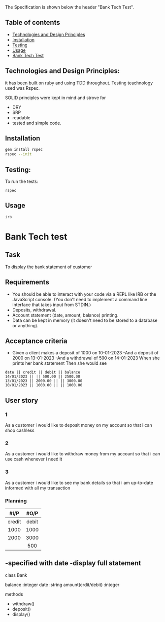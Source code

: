 The Specification is shown below the header "Bank Tech Test".

## Table of contents
* [Technologies and Design Principles](#technologies-and-design-principles)
* [Installation](#installation)
* [Testing](#testing)
* [Usage](#usage)
* [Bank Tech Test](#bank-tech-test)

## Technologies and Design Principles:
it has been built on ruby and using TDD throughout. Testing teachnology used was Rspec.

SOLID principles were kept in mind and strove for 
- DRY
- SRP
- readable
- tested and simple code.

## Installation
```bash
gem install rspec
rspec --init
```
## Testing:
To run the tests:
```
rspec
```
## Usage
```ruby console
irb
```

# Bank Tech test

## Task

To display the bank statement of customer

## Requirements

- You should be able to interact with your code via a REPL like IRB or the JavaScript console. (You don't need to implement a command line interface that takes input from STDIN.)
- Deposits, withdrawal.
- Account statement (date, amount, balance) printing.
- Data can be kept in memory (it doesn't need to be stored to a database or anything).

## Acceptance criteria
- Given a client makes a deposit of 1000 on 10-01-2023
-And a deposit of 2000 on 13-01-2023
-And a withdrawal of 500 on 14-01-2023
When she prints her bank statement
Then she would see

```
date || credit || debit || balance
14/01/2023 || || 500.00 || 2500.00
13/01/2023 || 2000.00 || || 3000.00
10/01/2023 || 1000.00 || || 1000.00
``` 
## User story
### 1
As a customer
i would like to deposit money on my account
so that i can shop cashless

### 2
As a customer
i would like to withdraw money from my account
so that i can use cash whenever i need it

### 3
As a customer
i would like to see my bank details
so that i am up-to-date informed with all my transaction

### Planning
| #I/P                 |         #O/P      |
| :---------:          |   :-------------: |
| credit | debit       |  Balance Amount   |
| 1000                 |     1000           |
| 2000                 |     3000           |
|         |   500      |     2500          |

-specified with date     -display full statement
------------------------------------------------
class Bank

balance :integer
date :string
amount(crdit/debit) :integer

methods
- withdraw()
- deposit()
- display()